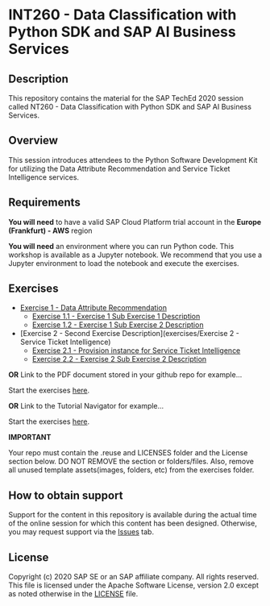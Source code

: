 # INT260 - Data Classification with Python SDK and SAP AI Business Services

## Description

This repository contains the material for the SAP TechEd 2020 session called NT260 - Data Classification with Python SDK and SAP AI Business Services.

## Overview

This session introduces attendees to the Python Software Development Kit for utilizing the Data Attribute Recommendation and Service Ticket Intelligence services.

## Requirements

**You will need** to have a valid SAP Cloud Platform trial account in the **Europe (Frankfurt) - AWS** region

**You will need** an environment where you can run Python code. This workshop is available as a Jupyter notebook. We recommend that you use a Jupyter environment to load the notebook and execute the exercises.

## Exercises

- [Exercise 1 - Data Attribute Recommendation](exercises/Exercise%201%20-%20Data%20Attribute%20Recommendation)
    - [Exercise 1.1 - Exercise 1 Sub Exercise 1 Description](exercises/ex1#exercise-11-sub-exercise-1-description)
    - [Exercise 1.2 - Exercise 1 Sub Exercise 2 Description](exercises/ex1#exercise-12-sub-exercise-2-description)
- [Exercise 2 - Second Exercise Description](exercises/Exercise 2 - Service Ticket Intelligence)
    - [Exercise 2.1 - Provision instance for Service Ticket Intelligence](exercises/Exercise%202.1#exercise-21---provision-instance-for-service-ticket-intelligence)
    - [Exercise 2.2 - Exercise 2 Sub Exercise 2 Description](exercises/ex2#exercise-22-sub-exercise-2-description)


**OR** Link to the PDF document stored in your github repo for example...

Start the exercises [here](exercises/myPDFDoc.pdf).
    
**OR** Link to the Tutorial Navigator for example...

Start the exercises [here](https://developers.sap.com/tutorials/abap-environment-trial-onboarding.html).

**IMPORTANT**

Your repo must contain the .reuse and LICENSES folder and the License section below. DO NOT REMOVE the section or folders/files. Also, remove all unused template assets(images, folders, etc) from the exercises folder. 

## How to obtain support

Support for the content in this repository is available during the actual time of the online session for which this content has been designed. Otherwise, you may request support via the [Issues](../../issues) tab.

## License
Copyright (c) 2020 SAP SE or an SAP affiliate company. All rights reserved. This file is licensed under the Apache Software License, version 2.0 except as noted otherwise in the [LICENSE](LICENSES/Apache-2.0.txt) file.
